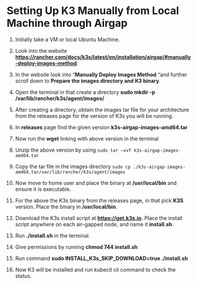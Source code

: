 **<h1>Setting Up K3 Manually from Local Machine through Airgap</h1>**

1. Initially take a VM or local Ubuntu Machine. 

2. Look into the website **https://rancher.com/docs/k3s/latest/en/installation/airgap/#manually-deploy-images-method**.

3. In the website look into “**Manually Deploy Images Method** “and further scroll down to **Prepare the images directory and K3 binary**.

4. Open the terminal in that create a directory **sudo mkdir -p /var/lib/rancher/k3s/agent/images/**

5. After creating a directory, obtain the images tar file for your architecture from the releases page for the version of K3s you will be running.

6. In **releases** page find the given version **k3s-airgap-images-amd64.tar**

7. Now run the **wget** linking with above version in the terminal

8. Unzip the above version by using `sudo tar –xvf k3s-airgap-images-amd64.tar`

9. Copy the tar file in the images directory `sudo cp ./k3s-airgap-images-amd64.tar/var/lib/rancher/k3s/agent/images`

10. Now move to home user and place the binary at **/usr/local/bin** and ensure it is executable.

11. For the above the K3s binary from the releases page, in that pick **K3S** version. Place the binary in **/usr/local/bin**.

12. Download the K3s install script at **https://get.k3s.io.** Place the install script anywhere on each air-gapped node, and name it **install.sh**.

13. Run **./install.sh** in the terminal.

14. Give permissions by running **chmod 744 install.sh**

15. Run command **sudo INSTALL_K3s_SKIP_DOWNLOAD=true ./install.sh**

16. Now K3 will be installed and run kubectl cli command to check the status.
